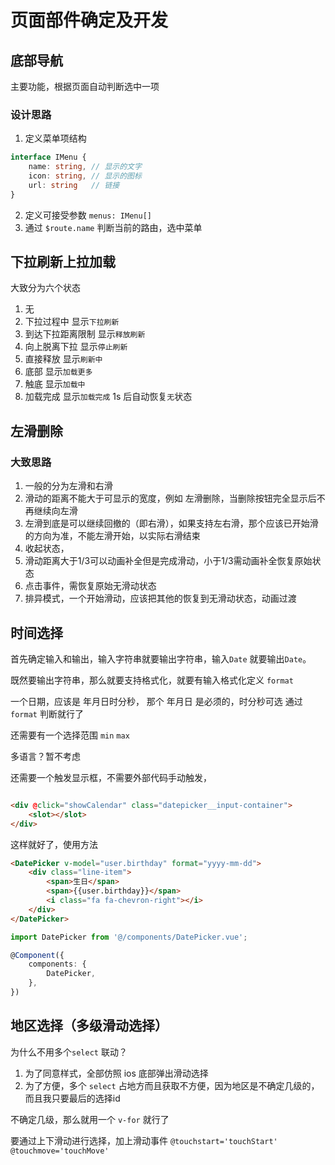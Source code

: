 # 页面部件确定及开发

## 底部导航

主要功能，根据页面自动判断选中一项

### 设计思路

1. 定义菜单项结构
```ts
interface IMenu {
    name: string, // 显示的文字
    icon: string, // 显示的图标
    url: string   // 链接
}
```
2. 定义可接受参数 `menus: IMenu[]`
3. 通过 `$route.name` 判断当前的路由，选中菜单

## 下拉刷新上拉加载

大致分为六个状态

1. 无
2. 下拉过程中  显示`下拉刷新`
3. 到达下拉距离限制 显示`释放刷新`
4. 向上脱离下拉 显示`停止刷新`
5. 直接释放 显示`刷新中`
6. 底部 显示`加载更多`
7. 触底 显示`加载中`
8. 加载完成 显示`加载完成` 1s 后自动恢复`无`状态

## 左滑删除

### 大致思路

1. 一般的分为左滑和右滑
2. 滑动的距离不能大于可显示的宽度，例如 左滑删除，当删除按钮完全显示后不再继续向左滑
3. 左滑到底是可以继续回撤的（即右滑），如果支持左右滑，那个应该已开始滑的方向为准，不能左滑开始，以实际右滑结束
4. 收起状态，
5. 滑动距离大于1/3可以动画补全但是完成滑动，小于1/3需动画补全恢复原始状态
6. 点击事件，需恢复原始无滑动状态
7. 排异模式，一个开始滑动，应该把其他的恢复到无滑动状态，动画过渡

## 时间选择

首先确定输入和输出，输入字符串就要输出字符串，输入`Date` 就要输出`Date`。

既然要输出字符串，那么就要支持格式化，就要有输入格式化定义 `format`

一个日期，应该是 年月日时分秒， 那个 年月日 是必须的，时分秒可选 通过 `format` 判断就行了

还需要有一个选择范围 `min` `max`

多语言？暂不考虑

还需要一个触发显示框，不需要外部代码手动触发，

```html

<div @click="showCalendar" class="datepicker__input-container">
    <slot></slot>
</div>

```

这样就好了，使用方法

```html
<DatePicker v-model="user.birthday" format="yyyy-mm-dd">
    <div class="line-item">
        <span>生日</span>
        <span>{{user.birthday}}</span>
        <i class="fa fa-chevron-right"></i>
    </div>
</DatePicker>

```

```ts
import DatePicker from '@/components/DatePicker.vue';

@Component({
    components: {
        DatePicker,
    },
})

```
## 地区选择（多级滑动选择）

为什么不用多个`select` 联动？

1. 为了同意样式，全部仿照 ios 底部弹出滑动选择
2. 为了方便，多个 `select` 占地方而且获取不方便，因为地区是不确定几级的，而且我只要最后的选择id

不确定几级，那么就用一个 `v-for` 就行了

要通过上下滑动进行选择，加上滑动事件 `@touchstart='touchStart'  @touchmove='touchMove'`

